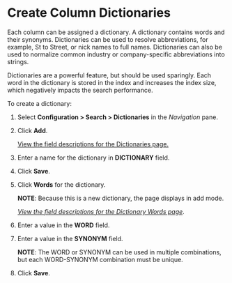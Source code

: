# Create Column Dictionaries

Each column can be assigned a dictionary. A dictionary contains words
and their synonyms. Dictionaries can be used to resolve abbreviations,
for example, St to Street, or nick names to full names. Dictionaries can
also be used to normalize common industry or company-specific
abbreviations into strings.

Dictionaries are a powerful feature, but should be used sparingly. Each
word in the dictionary is stored in the index and increases the index
size, which negatively impacts the search performance.

To create a dictionary:

1.  Select **Configuration \> Search \> Dictionaries** in the
    *Navigation* pane.

2.  Click **Add**.
    
    [View the field descriptions for the Dictionaries
    page.](../Page_Desc/Dictionaries.htm)

3.  Enter a name for the dictionary in **DICTIONARY** field.

4.  Click **Save**.

5.  Click **Words** for the dictionary.
    
    **NOTE**: Because this is a new dictionary, the page displays in add
    mode.
    
    *[View the field descriptions for the Dictionary Words
    page](../Page_Desc/Dictionary_Words.htm)*.

6.  Enter a value in the **WORD** field.

7.  Enter a value in the **SYNONYM** field.
    
    **NOTE**: The WORD or SYNONYM can be used in multiple combinations,
    but each WORD-SYNONYM combination must be unique.

8.  Click **Save**.
